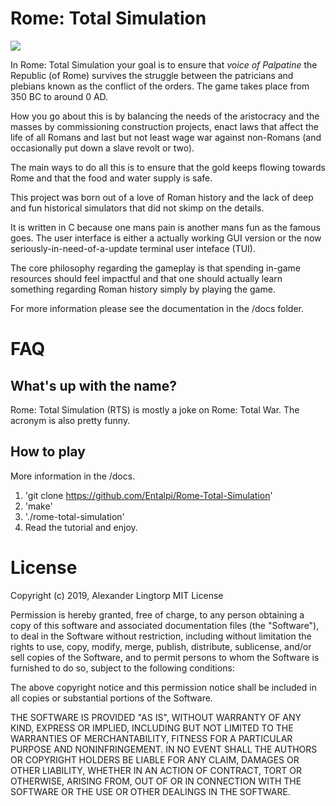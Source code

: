 # Rome: Total Simulation
![](https://upload.wikimedia.org/wikipedia/commons/thumb/8/83/Vexilloid_of_the_Roman_Empire.svg/490px-Vexilloid_of_the_Roman_Empire.svg.png)

In Rome: Total Simulation your goal is to ensure that *voice of
Palpatine* the Republic (of Rome) survives the struggle between the patricians
and plebians known as the conflict of the orders. The game takes place from 350
BC to around 0 AD.

How you go about this is by balancing the needs of the aristocracy and the
masses by commissioning construction projects, enact laws that affect the life
of all Romans and last but not least wage war against non-Romans (and
occasionally put down a slave revolt or two). 

The main ways to do all this is to ensure that the gold keeps flowing towards
Rome and that the food and water supply is safe. 

This project was born out of a love of Roman history and the lack of deep and
fun historical simulators that did not skimp on the details.

It is written in C because one mans pain is another mans fun as the famous
goes. The user interface is either a actually working GUI version or the now
seriously-in-need-of-a-update terminal user inteface (TUI). 

The core philosophy regarding the gameplay is that spending in-game resources
should feel impactful and that one should actually learn something regarding
Roman history simply by playing the game. 

For more information please see the documentation in the /docs folder.

# FAQ
## What's up with the name?
Rome: Total Simulation (RTS) is mostly a joke on Rome: Total War. The acronym is also pretty funny.

## How to play
More information in the /docs.

1. 'git clone https://github.com/Entalpi/Rome-Total-Simulation'
2. 'make'
3. './rome-total-simulation'
4. Read the tutorial and enjoy.

# License
Copyright (c) 2019, Alexander Lingtorp
MIT License

Permission is hereby granted, free of charge, to any person obtaining a copy
of this software and associated documentation files (the "Software"), to deal
in the Software without restriction, including without limitation the rights
to use, copy, modify, merge, publish, distribute, sublicense, and/or sell
copies of the Software, and to permit persons to whom the Software is
furnished to do so, subject to the following conditions:

The above copyright notice and this permission notice shall be included in all
copies or substantial portions of the Software.

THE SOFTWARE IS PROVIDED "AS IS", WITHOUT WARRANTY OF ANY KIND, EXPRESS OR
IMPLIED, INCLUDING BUT NOT LIMITED TO THE WARRANTIES OF MERCHANTABILITY,
FITNESS FOR A PARTICULAR PURPOSE AND NONINFRINGEMENT. IN NO EVENT SHALL THE
AUTHORS OR COPYRIGHT HOLDERS BE LIABLE FOR ANY CLAIM, DAMAGES OR OTHER
LIABILITY, WHETHER IN AN ACTION OF CONTRACT, TORT OR OTHERWISE, ARISING FROM,
OUT OF OR IN CONNECTION WITH THE SOFTWARE OR THE USE OR OTHER DEALINGS IN THE
SOFTWARE.
